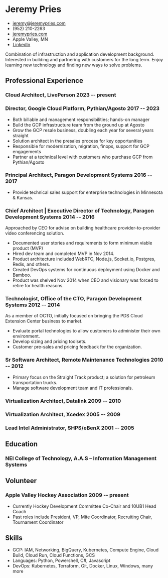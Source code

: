 
# Jeremy Pries

- <jeremy@jeremypries.com>
- (952) 210-2263
- [jeremypries.com](http://jeremypries.com)
- Apple Valley, MN
- [LinkedIn](https://www.linkedin.com/in/jeremypries/)

Combination of infrastruction and application development background.  Interested in building and partnering with customers for the long term.  Enjoy learning new technology and finding new ways to solve problems.

## Professional Experience

### <span>Cloud Architect, LivePerson</span> <span>2023 -- present</span>

### <span>Director, Google Cloud Platform, Pythian/Agosto</span> <span>2017 -- 2023</span>

 - Both billable and management responsibilities; hands-on manager
 - Build the GCP infrastructure team from the ground up at Agosto
 - Grow the GCP resale business, doubling each year for several years straight
 - Solution architect in the presales process for key opportunities
 - Responsible for modernization, migration, finops, support for GCP engagements
 - Partner at a technical level with customers who purchase GCP from Pythian/Agosto

### <span>Principal Architect, Paragon Development Systems</span> <span>2016 -- 2017</span>

 - Provide technical sales support for enterprise technologies in Minnesota & Kansas.

### <span>Chief Architect | Executive Director of Technology, Paragon Development Systems</span> <span>2014 -- 2016</span>
Approached by CEO for advise on building healthcare provider-to-provider video conferencing solution.

 - Documented user stories and requirements to form minimum viable product (MVP)
 - Hired dev team and completed MVP in Nov 2014.
 - Product architecture included WebRTC, Node.js, Socket.io, Postgres, Redis, and others.
 - Created DevOps systems for continuous deployment using Docker and Bamboo.
 - Product was shelved Nov 2014 when CEO and visionary was forced to retire for health reasons.


### <span>Technologist, Office of the CTO, Paragon Development Systems</span> <span>2012 -- 2014</span>
As a member of OCTO, initially focused on bringing the PDS Cloud Extension Center business to
market.

 - Evaluate portal technologies to allow customers to administer their own environment.
 - Develop sizing and pricing toolsets.
 - Customer pre-sales and pricing feedback for the organization.

### <span>Sr Software Architect, Remote Maintenance Technologies</span> <span>2010 -- 2012</span>

 - Primary focus on the Straight Track product; a solution for petroleum transportation trucks.
 - Manage software development team and IT professionals.

### <span>Virtualization Architect, Datalink</span> <span>2009 -- 2010</span>

### <span>Virtualization Architect, Xcedex</span> <span>2005 -- 2009</span>

### <span>Lead Intel Administrator, SHPS/eBenX</span> <span>2001 -- 2005</span>


## Education

### <span>NEI College of Technology, A.A.S – Information Management Systems</span>


## Volunteer

### <span>Apple Valley Hockey Association</span> <span>2009 -- present</span>

 - Currently Hockey Development Committee Co-Chair and 10UB1 Head Coach
 - Past roles include President, VP, Mite Coordinator, Recruiting Chair, Tournament Coordinator


## Skills

 - GCP: IAM, Networking, BigQuery, Kubernetes, Compute Engine, Cloud Build, Cloud Run, Cloud Functions, GCS
 - Languages: Python, Powershell, C#, Javascript
 - DevOps: Kubernetes, Terraform, Git, Docker, Linux, Windows, many more
